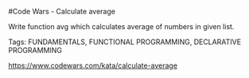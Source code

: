 #Code Wars - Calculate average

Write function avg which calculates average of numbers in given list.

Tags: FUNDAMENTALS, FUNCTIONAL PROGRAMMING, DECLARATIVE PROGRAMMING

https://www.codewars.com/kata/calculate-average